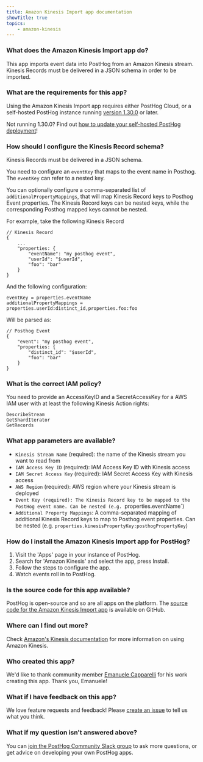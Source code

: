 ```yaml
---
title: Amazon Kinesis Import app documentation
showTitle: true
topics:
    - amazon-kinesis
---
```


### What does the Amazon Kinesis Import app do?

This app imports event data into PostHog from an Amazon Kinesis stream. Kinesis Records must be delivered in a JSON schema in order to be imported. 

### What are the requirements for this app?

Using the Amazon Kinesis Import app requires either PostHog Cloud, or a self-hosted PostHog instance running [version 1.30.0](https://posthog.com/blog/the-posthog-array-1-30-0) or later. 

Not running 1.30.0? Find out [how to update your self-hosted PostHog deployment](https://posthog.com/docs/self-host/configure/upgrading-posthog)! 

### How should I configure the Kinesis Record schema?

Kinesis Records must be delivered in a JSON schema.

You need to configure an `eventKey` that maps to the event name in Posthog. The `eventKey` can refer to a nested key. 

You can optionally configure a comma-separated list of `additionalPropertyMappings`, that will map Kinesis Record keys to Posthog Event properties. The Kinesis Record keys can be nested keys, while the corresponding Posthog mapped keys cannot be nested.

For example, take the following Kinesis Record

```
// Kinesis Record
{
    ...
    "properties: {
        "eventName": "my posthog event",
        "userId": "$userId",
        "foo": "bar"
    }
}
```

And the following configuration:

```
eventKey = properties.eventName
additionalPropertyMappings = properties.userId:distinct_id,properties.foo:foo
```

Will be parsed as:

```
// Posthog Event
{
    "event": "my posthog event",
    "properties: {
        "distinct_id": "$userId",
        "foo": "bar"
    }
}
```

### What is the correct IAM policy?

You need to provide an AccessKeyID and a SecretAccessKey for a AWS IAM user with at least the following Kinesis Action rights:

```
DescribeStream
GetShardIterator
GetRecords
```

### What app parameters are available?

- `Kinesis Stream Name` (required): the name of the Kinesis stream you want to read from
- `IAM Access Key ID` (required): IAM Access Key ID with Kinesis access
- `IAM Secret Access Key` (required): IAM Secret Access Key with Kinesis access
- `AWS Region` (required): AWS region where your Kinesis stream is deployed
- `Event Key (required): The Kinesis Record key to be mapped to the PostHog event name. Can be nested (e.g. `properties.eventName`)
- `Additional Property Mappings`: A comma-separated mapping of additional Kinesis Record keys to map to Posthog event properties. Can be nested (e.g. `properties.kinesisPropertyKey:posthogPropertyKey`)

### How do I install the Amazon Kinesis Import app for PostHog?

1. Visit the 'Apps' page in your instance of PostHog.
2. Search for 'Amazon Kinesis' and select the app, press Install.
3. Follow the steps to configure the app.
3. Watch events roll in to PostHog. 

### Is the source code for this app available?

PostHog is open-source and so are all apps on the platform. The [source code for the Amazon Kinesis Import app](https://github.com/posthog/posthog-kinesis-plugin) is available on GitHub. 

### Where can I find out more?

Check [Amazon's Kinesis documentation](https://docs.aws.amazon.com/kinesis/index.html) for more information on using Amazon Kinesis. 

### Who created this app?

We'd like to thank community member [Emanuele Capparelli](https://github.com/kappa90) for his work creating this app. Thank you, Emanuele!

### What if I have feedback on this app?

We love feature requests and feedback! Please [create an issue](https://github.com/PostHog/posthog/issues/new?assignees=&labels=enhancement%2C+feature&template=feature_request.md) to tell us what you think. 

### What if my question isn't answered above?

You can [join the PostHog Community Slack group](/slack) to ask more questions, or get advice on developing your own PostHog apps.
